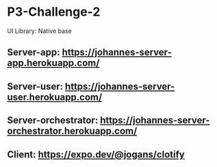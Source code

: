 # P3-Challenge-2

UI Library: Native base

## Server-app: https://johannes-server-app.herokuapp.com/
## Server-user: https://johannes-server-user.herokuapp.com/
## Server-orchestrator: https://johannes-server-orchestrator.herokuapp.com/
## Client: https://expo.dev/@jogans/clotify
